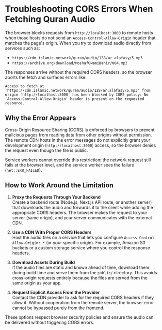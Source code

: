 # Troubleshooting CORS Errors When Fetching Quran Audio

The browser blocks requests from `http://localhost:3000` to remote hosts when those hosts do not send an `Access-Control-Allow-Origin` header that matches the page's origin. When you try to download audio directly from services such as:

* `https://cdn.islamic.network/quran/audio/128/ar.alafasy/5.mp3`
* `https://archive.org/download/MoshafGwaniDahir/004.mp3`

The responses arrive without the required CORS headers, so the browser aborts the fetch and surfaces errors like:

```
Access to fetch at 'https://cdn.islamic.network/quran/audio/128/ar.alafasy/5.mp3' from origin 'http://localhost:3000' has been blocked by CORS policy: No 'Access-Control-Allow-Origin' header is present on the requested resource.
```

## Why the Error Appears

Cross-Origin Resource Sharing (CORS) is enforced by browsers to prevent malicious pages from reading data from other origins without permission. The remote CDN hosts in the error messages do not explicitly grant your development origin (`http://localhost:3000`) access, so the browser denies the request even though the file is public.

Service workers cannot override this restriction: the network request still fails at the browser level, and the service worker sees the failure (`net::ERR_FAILED`).

## How to Work Around the Limitation

1. **Proxy the Requests Through Your Backend**  
   Create a backend route (Node.js, Next.js API route, or another server) that downloads the audio and forwards it to the client while adding the appropriate CORS headers. The browser makes the request to your server (same origin), and your server communicates with the external CDN.

2. **Use a CDN With Proper CORS Headers**  
   Host the audio files on a service that lets you configure `Access-Control-Allow-Origin: *` (or your specific origin). For example, Amazon S3 buckets or a custom storage service where you control the response headers.

3. **Download Assets During Build**  
   If the audio files are static and known ahead of time, download them during build time and serve them from the `public/` directory. This avoids cross-origin requests entirely because the files are served from the same origin as your app.

4. **Request Explicit Access From the Provider**  
   Contact the CDN provider to ask for the required CORS headers if they allow it. Without cooperation from the remote server, the browser error cannot be bypassed purely from the frontend.

These options respect browser security policies and ensure the audio can be delivered without triggering CORS errors.
